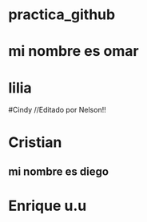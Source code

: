 # practica_github

# mi nombre es omar
# lilia
#Cindy
//Editado por Nelson!!
# Cristian
## mi nombre es diego
# Enrique u.u

